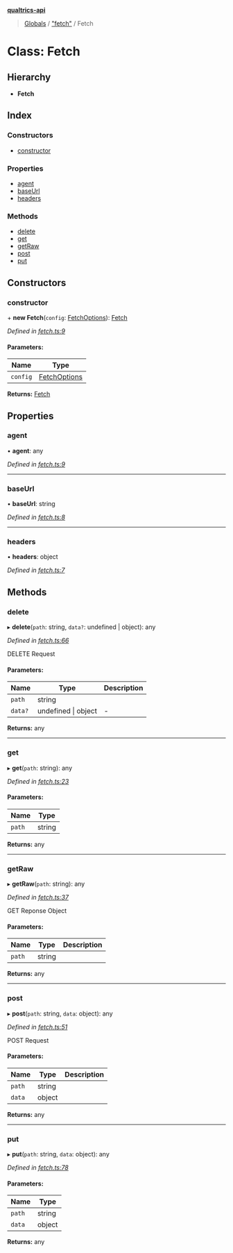 **[qualtrics-api](../README.md)**

> [Globals](../globals.md) / ["fetch"](../modules/_fetch_.md) / Fetch

# Class: Fetch

## Hierarchy

* **Fetch**

## Index

### Constructors

* [constructor](_fetch_.fetch.md#constructor)

### Properties

* [agent](_fetch_.fetch.md#agent)
* [baseUrl](_fetch_.fetch.md#baseurl)
* [headers](_fetch_.fetch.md#headers)

### Methods

* [delete](_fetch_.fetch.md#delete)
* [get](_fetch_.fetch.md#get)
* [getRaw](_fetch_.fetch.md#getraw)
* [post](_fetch_.fetch.md#post)
* [put](_fetch_.fetch.md#put)

## Constructors

### constructor

\+ **new Fetch**(`config`: [FetchOptions](../interfaces/_fetch_.fetchoptions.md)): [Fetch](_fetch_.fetch.md)

*Defined in [fetch.ts:9](https://github.com/Miramac/node-qualtrics-api/blob/cec54d9/lib/fetch.ts#L9)*

#### Parameters:

Name | Type |
------ | ------ |
`config` | [FetchOptions](../interfaces/_fetch_.fetchoptions.md) |

**Returns:** [Fetch](_fetch_.fetch.md)

## Properties

### agent

•  **agent**: any

*Defined in [fetch.ts:9](https://github.com/Miramac/node-qualtrics-api/blob/cec54d9/lib/fetch.ts#L9)*

___

### baseUrl

•  **baseUrl**: string

*Defined in [fetch.ts:8](https://github.com/Miramac/node-qualtrics-api/blob/cec54d9/lib/fetch.ts#L8)*

___

### headers

•  **headers**: object

*Defined in [fetch.ts:7](https://github.com/Miramac/node-qualtrics-api/blob/cec54d9/lib/fetch.ts#L7)*

## Methods

### delete

▸ **delete**(`path`: string, `data?`: undefined \| object): any

*Defined in [fetch.ts:66](https://github.com/Miramac/node-qualtrics-api/blob/cec54d9/lib/fetch.ts#L66)*

DELETE Request

#### Parameters:

Name | Type | Description |
------ | ------ | ------ |
`path` | string |   |
`data?` | undefined \| object | - |

**Returns:** any

___

### get

▸ **get**(`path`: string): any

*Defined in [fetch.ts:23](https://github.com/Miramac/node-qualtrics-api/blob/cec54d9/lib/fetch.ts#L23)*

#### Parameters:

Name | Type |
------ | ------ |
`path` | string |

**Returns:** any

___

### getRaw

▸ **getRaw**(`path`: string): any

*Defined in [fetch.ts:37](https://github.com/Miramac/node-qualtrics-api/blob/cec54d9/lib/fetch.ts#L37)*

GET Reponse Object

#### Parameters:

Name | Type | Description |
------ | ------ | ------ |
`path` | string |   |

**Returns:** any

___

### post

▸ **post**(`path`: string, `data`: object): any

*Defined in [fetch.ts:51](https://github.com/Miramac/node-qualtrics-api/blob/cec54d9/lib/fetch.ts#L51)*

POST Request

#### Parameters:

Name | Type | Description |
------ | ------ | ------ |
`path` | string |  |
`data` | object |   |

**Returns:** any

___

### put

▸ **put**(`path`: string, `data`: object): any

*Defined in [fetch.ts:78](https://github.com/Miramac/node-qualtrics-api/blob/cec54d9/lib/fetch.ts#L78)*

#### Parameters:

Name | Type |
------ | ------ |
`path` | string |
`data` | object |

**Returns:** any
